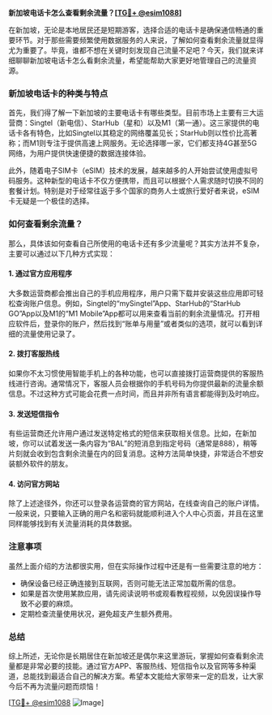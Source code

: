 **新加坡电话卡怎么查看剩余流量？[[TG💪+ @esim1088](https://t.me/s/esim1088)]**

在新加坡，无论是本地居民还是短期游客，选择合适的电话卡是确保通信畅通的重要环节。对于那些需要频繁使用数据服务的人来说，了解如何查看剩余流量就显得尤为重要了。毕竟，谁都不想在关键时刻发现自己流量不足吧？今天，我们就来详细聊聊新加坡电话卡怎么看剩余流量，希望能帮助大家更好地管理自己的流量资源。

### 新加坡电话卡的种类与特点

首先，我们得了解一下新加坡的主要电话卡有哪些类型。目前市场上主要有三大运营商：Singtel（新电信）、StarHub（星和）以及M1（第一通）。这三家提供的电话卡各有特色，比如Singtel以其稳定的网络覆盖见长；StarHub则以性价比高著称；而M1则专注于提供高速上网服务。无论选择哪一家，它们都支持4G甚至5G网络，为用户提供快速便捷的数据连接体验。

此外，随着电子SIM卡（eSIM）技术的发展，越来越多的人开始尝试使用虚拟号码服务。这种新型的电话卡不仅方便携带，而且可以根据个人需求随时切换不同的套餐计划。特别是对于经常往返于多个国家的商务人士或旅行爱好者来说，eSIM卡无疑是一个极佳的选择。

### 如何查看剩余流量？

那么，具体该如何查看自己所使用的电话卡还有多少流量呢？其实方法并不复杂，主要可以通过以下几种方式实现：

#### 1. **通过官方应用程序**
大多数运营商都会推出自己的手机应用程序，用户只需下载并安装这些应用即可轻松查询账户信息。例如，Singtel的“mySingtel”App、StarHub的“StarHub GO”App以及M1的“M1 Mobile”App都可以用来查看当前的剩余流量情况。打开相应软件后，登录你的账户，然后找到“账单与用量”或者类似的选项，就可以看到详细的流量使用记录了。

#### 2. **拨打客服热线**
如果你不太习惯使用智能手机上的各种功能，也可以直接拨打运营商提供的客服热线进行咨询。通常情况下，客服人员会根据你的手机号码为你提供最新的流量余额信息。不过这种方式可能会花费一点时间，而且并非所有语言都能得到及时响应。

#### 3. **发送短信指令**
有些运营商还允许用户通过发送特定格式的短信来获取相关信息。比如，在新加坡，你可以试着发送一条内容为“BAL”的短消息到指定号码（通常是888），稍等片刻就会收到包含剩余流量在内的回复消息。这种方法简单快捷，非常适合不想安装额外软件的朋友。

#### 4. **访问官方网站**
除了上述途径外，你还可以登录各运营商的官方网站，在线查询自己的账户详情。一般来说，只要输入正确的用户名和密码就能顺利进入个人中心页面，并且在这里同样能够找到有关流量消耗的具体数据。

### 注意事项

虽然上面介绍的方法都很实用，但在实际操作过程中还是有一些需要注意的地方：

- 确保设备已经正确连接到互联网，否则可能无法正常加载所需的信息。
- 如果是首次使用某款应用，请先阅读说明书或观看教程视频，以免因误操作导致不必要的麻烦。
- 定期检查流量使用状况，避免超支产生额外费用。

### 总结

综上所述，无论你是长期居住在新加坡还是偶尔来这里游玩，掌握如何查看剩余流量都是非常必要的技能。通过官方APP、客服热线、短信指令以及官网等多种渠道，总能找到最适合自己的解决方案。希望本文能给大家带来一定的启发，让大家今后不再为流量问题而烦恼！

[[TG💪+ @esim1088](https://t.me/s/esim1088) ![Image](https://i.postimg.cc/4NQfJmqS/Snipaste-2025-05-13-00-14-12.png)]